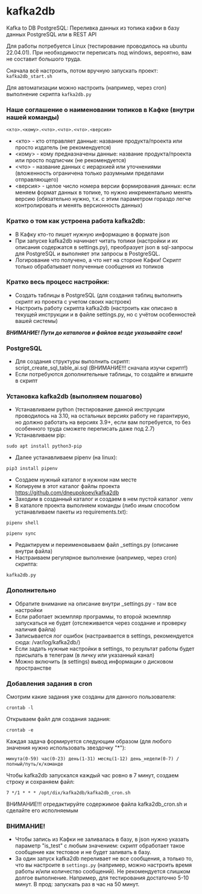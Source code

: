 # kafka2db

Kafka to DB PostgreSQL: Переливка данных из топика кафки в базу данных PostgreSQL или в REST API 

Для работы потребуется Linux (тестирование проводилось на ubuntu 22.04.01). При необходимости переписать под windows, вероятно, вам не составит большого труда.

Сначала всё настроить, потом вручную запускать проект: ```kafka2db_start.sh```

Для автоматизации можно настроить (например, через cron) выполнение скрипта ```kafka2db.py```

### Наше соглашение о наименовании топиков в Кафке (внутри нашей команды)
```<кто>.<кому>.<что>.<что>.<что>.<версия>```
- <кто> - кто отправляет данные: название продукта/проекта или просто издатель (не рекомендуется)
- <кому> - кому предназначены данные: название продукта/проекта или просто подписчик (не рекомендуется)
- <что> - название данных с иерархией или уточнениями (вложенность ограничена только разумными пределами отправляющего)
- <версия> - целое число номера версии формирования данных: если меняем формат данных в топике, то нужно инкрементально менять версию (обязательно нужно, т.к. с этим параметром гораздо легче контролировать и менять версионность данных)

### Кратко о том как устроена работа kafka2db:

- В Кафку кто-то пишет нужную информацию в формате json
- При запуске kafka2db начинает читать топики (настройки и их описания содержатся в settings.py), преобразует json в sql-запросы для PostgreSQL и выполняет эти запросы в PostgreSQL.
- Логирование что получено, а что нет на стороне Кафки! Скрипт только обрабатывает полученные сообщения из топиков 

### Кратко весь процесс настройки:

- Создать таблицы в PostgreSQL (для создания таблиц выполнить скрипт из проекта с учетом своих настроек)
- Настроить работу скрипта kafka2db (настроить как описано в текущей инструкции и в файле settings.py, но с учётом особенностей вашей системы)

***ВНИМАНИЕ! Пути до каталогов и файлов везде указывайте свои!***

### PostgreSQL

- Для создания структуры выполнить скрипт: script_create_sql_table_ai.sql (ВНИМАНИЕ!!! сначала изучи скрипт!)
- Если потребуются дополнительные таблицы, то создайте и впишите в скрипт

### Установка kafka2db (выполняем пошагово)

- Устанавливаем python (тестирование данной инструкции проводилось на 3.10, на остальных версиях работу не гарантирую, но должно работать на версиях 3.9+, если
  вам потребуется, то без особенного труда сможете переписать даже под 2.7)
- Устанавливаем pip:

```sudo apt install python3-pip```

- Далее устанавливаем pipenv (на linux):

```pip3 install pipenv```

- Создаем нужный каталог в нужном нам месте
- Копируем в этот каталог файлы проекта https://github.com/dneupokoev/kafka2db
- Заходим в созданный каталог и создаем в нем пустой каталог .venv
- В каталоге проекта выполняем команды (либо иным способом устанавливаем пакеты из requirements.txt):

```pipenv shell```

```pipenv sync```

- Редактируем и переименовываем файл _settings.py (описание внутри файла)
- Настраиваем регулярное выполнение (например, через cron) скрипта:

```kafka2db.py```

### Дополнительно

- Обратите внимание на описание внутри _settings.py - там все настройки
- Если работает экземпляр программы, то второй экземпляр запускаться не будет (отслеживается через создание и проверку наличия файла)
- Записывается лог ошибок (настраивается в settings, рекомендуется сюда: /var/log/kafka2db/)
- Если задать нужные настройки в settings, то результат работы будет присылать в телеграм (в личку или указанный канал)
- Можно включить (в settings) вывод информации о дисковом пространстве

### Добавления задания в cron

Смотрим какие задания уже созданы для данного пользователя:

```crontab -l```

Открываем файл для создания задания:

```crontab -e```

Каждая задача формируется следующим образом (для любого значения нужно использовать звездочку "*"):

```минута(0-59) час(0-23) день(1-31) месяц(1-12) день_недели(0-7) /полный/путь/к/команде```

Чтобы kafka2db запускался каждый час ровно в 7 минут, создаем строку и сохраняем файл:

```7 */1 * * * /opt/dix/kafka2db/kafka2db_cron.sh```

ВНИМАНИЕ!!! отредактируйте содержимое файла kafka2db_cron.sh и сделайте его исполняемым

### ВНИМАНИЕ!

- Чтобы запись из Кафки не заливалась в базу, в json нужно указать параметр "is_test" с любым значением: скрипт обработает такое сообщение как тестовое и не будет заливать в базу. 
- За один запуск kafka2db переливает не все сообщения, а только то, что вы настроите в ```settings.py``` (например, можно настроить время работы и/или
  количество сообщений). Не рекомендуется слишком долгое выполнение. Например, для тестирования достаточно 5-10 минут. В прод: запускать раз в
  час на 50 минут.
